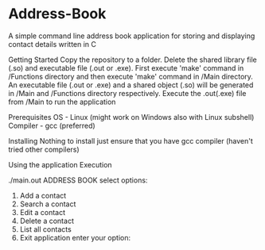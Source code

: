 # Address-Book
A simple command line address book application for storing and displaying contact details written in C

Getting Started
Copy the repository to a folder. Delete the shared library file (.so) and executable file (.out or .exe). First execute 'make' command in /Functions directory and then execute 'make' command in /Main directory. An executable file (.out or .exe) and a shared object (.so) will be generated in /Main and /Functions directory respectively. Execute the .out(.exe) file from /Main to run the application

Prerequisites
OS - Linux (might work on Windows also with Linux subshell) Compiler - gcc (preferred)

Installing
Nothing to install just ensure that you have gcc compiler (haven't tried other compilers)

Using the application
Execution

./main.out <file>
ADDRESS BOOK
select options:
1. Add a contact
2. Search a contact
3. Edit a contact
4. Delete a contact
5. List all contacts
6. Exit application
enter your option:

